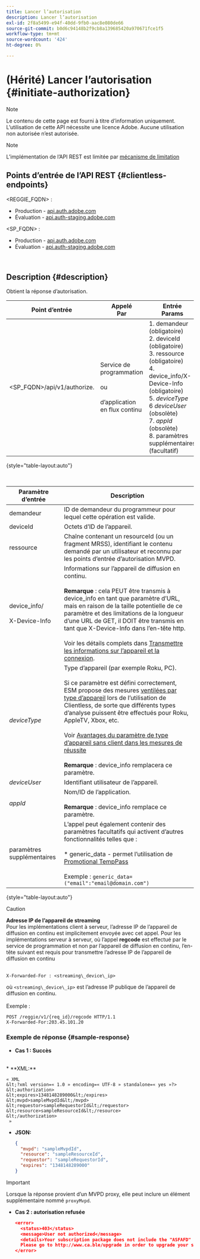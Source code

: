 ```yaml
---
title: Lancer l’autorisation
description: Lancer l’autorisation
exl-id: 2f8a5499-e94f-40dd-9fb0-aac8e080de66
source-git-commit: b0d6c94148b2f9cb8a139685420a970671fce1f5
workflow-type: tm+mt
source-wordcount: '424'
ht-degree: 0%

---
```


# (Hérité) Lancer l’autorisation {#initiate-authorization}

>[!NOTE]
>
>Le contenu de cette page est fourni à titre d’information uniquement. L’utilisation de cette API nécessite une licence Adobe. Aucune utilisation non autorisée n’est autorisée.

>[!NOTE]
>
> L’implémentation de l’API REST est limitée par [mécanisme de limitation](/help/authentication/integration-guide-programmers/throttling-mechanism.md)

## Points d’entrée de l’API REST {#clientless-endpoints}

&lt;REGGIE_FQDN> :

* Production - [api.auth.adobe.com](http://api.auth.adobe.com/)
* Évaluation - [api.auth-staging.adobe.com](http://api.auth-staging.adobe.com/)

&lt;SP_FQDN> :

* Production - [api.auth.adobe.com](http://api.auth.adobe.com/)
* Évaluation - [api.auth-staging.adobe.com](http://api.auth-staging.adobe.com/)

</br>

## Description {#description}

Obtient la réponse d’autorisation.

| Point d’entrée | Appelé </br>Par | Entrée   </br>Params | HTTP </br>Méthode | Réponse | HTTP </br>Réponse |
| --- | --- | --- | --- | --- | --- |
| &lt;SP_FQDN>/api/v1/authorize. | Service de programmation</br></br>ou</br></br>d’application en flux continu | 1. demandeur (obligatoire)</br>2.  deviceId (obligatoire)</br>3.  ressource (obligatoire)</br>4.  device_info/X-Device-Info (obligatoire)</br>5.  _deviceType_</br> 6  _deviceUser_ (obsolète)</br>7.  _appId_ (obsolète)</br>8.  paramètres supplémentaires (facultatif) | GET | XML ou JSON contenant les détails d’autorisation ou les détails d’erreur en cas d’échec. Voir les exemples ci-dessous. | 200 - Succès </br>403 - Aucun Succès |

{style="table-layout:auto"}

</br>


| Paramètre d’entrée | Description |
| --- | --- |
| demandeur | ID de demandeur du programmeur pour lequel cette opération est valide. |
| deviceId | Octets d’ID de l’appareil. |
| ressource | Chaîne contenant un resourceId (ou un fragment MRSS), identifiant le contenu demandé par un utilisateur et reconnu par les points d’entrée d’autorisation MVPD. |
| device_info/</br></br>X-Device-Info | Informations sur l’appareil de diffusion en continu.</br></br>**Remarque** : cela PEUT être transmis à device_info en tant que paramètre d’URL, mais en raison de la taille potentielle de ce paramètre et des limitations de la longueur d’une URL de GET, il DOIT être transmis en tant que X-Device-Info dans l’en-tête http. </br></br>Voir les détails complets dans [Transmettre les informations sur l’appareil et la connexion](/help/authentication/integration-guide-programmers/legacy/client-information/passing-client-information-device-connection-and-application.md). |
| _deviceType_ | Type d’appareil (par exemple Roku, PC).</br></br>Si ce paramètre est défini correctement, ESM propose des mesures [ventilées par type d’appareil](/help/authentication/integration-guide-programmers/features-premium/esm/entitlement-service-monitoring-overview.md#clientless_device_type) lors de l’utilisation de Clientless, de sorte que différents types d’analyse puissent être effectués pour Roku, AppleTV, Xbox, etc.</br></br>Voir [Avantages du paramètre de type d’appareil sans client dans les mesures de réussite ](/help/authentication/integration-guide-programmers/legacy/notes-technical/benefits-of-using-the-clientless-devicetype-parameter-in-pass-metrics.md)</br></br>**Remarque** : device_info remplacera ce paramètre. |
| _deviceUser_ | Identifiant utilisateur de l’appareil. |
| _appId_ | Nom/ID de l’application. </br></br>**Remarque** : device_info remplace ce paramètre. |
| paramètres supplémentaires | L’appel peut également contenir des paramètres facultatifs qui activent d’autres fonctionnalités telles que :</br></br>* generic_data - permet l’utilisation de [Promotional TempPass](/help/authentication/integration-guide-programmers/features-premium/temporary-access/promotional-temp-pass.md)</br></br>Exemple : `generic_data=("email":"email@domain.com")` |

{style="table-layout:auto"}

>[!CAUTION]
>
>**Adresse IP de l’appareil de streaming**</br>
>Pour les implémentations client à serveur, l’adresse IP de l’appareil de diffusion en continu est implicitement envoyée avec cet appel.  Pour les implémentations serveur à serveur, où l’appel **regcode** est effectué par le service de programmation et non par l’appareil de diffusion en continu, l’en-tête suivant est requis pour transmettre l’adresse IP de l’appareil de diffusion en continu </br></br>
>
>```
>X-Forwarded-For : <streaming\_device\_ip>
>```
>
>où `<streaming\_device\_ip>` est l’adresse IP publique de l’appareil de diffusion en continu.</br></br>
>Exemple : </br>
>
>```
>POST /reggie/v1/{req_id}/regcode HTTP/1.1
>X-Forwarded-For:203.45.101.20
>```
>


### Exemple de réponse {#sample-response}

* **Cas 1 : Succès**
</br>
  * **XML:**
  </br>

    « XML
    &lt;?xml version=« 1.0 » encoding=« UTF-8 » standalone=« yes »?>
    &lt;authorization>
    &lt;expires>1348148289000&lt;/expires>
    &lt;mvpd>sampleMvpdId&lt;/mvpd>
    &lt;requestor>sampleRequestorId&lt;/requestor>
    &lt;resource>sampleResourceId&lt;/resource>
    &lt;/authorization>
     »



* **JSON:**

  ```JSON
  {
    "mvpd": "sampleMvpdId",
    "resource": "sampleResourceId",
    "requestor": "sampleRequestorId",
    "expires": "1348148289000"
  }
  ```

>[!IMPORTANT]
>
>Lorsque la réponse provient d’un MVPD proxy, elle peut inclure un élément supplémentaire nommé `proxyMvpd`.



* **Cas 2 : autorisation refusée**


  ```JSON
  <error>
    <status>403</status>
    <message>User not authorized</message>
    <details>Your subscription package does not include the "ASFAFD" channel.
    Please go to http://www.ca.ble/upgrade in order to upgrade your subscription.</details>
  </error>
  ```
